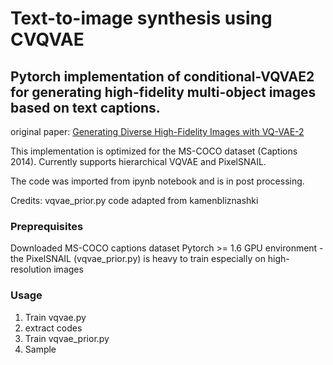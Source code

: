 # Text-to-image synthesis using CVQVAE
## Pytorch implementation of conditional-VQVAE2 for generating high-fidelity multi-object images based on text captions.

original paper: [Generating Diverse High-Fidelity Images with VQ-VAE-2](https://arxiv.org/abs/1906.00446)

This implementation is optimized for the MS-COCO dataset (Captions 2014). Currently supports hierarchical VQVAE and PixelSNAIL.

The code was imported from ipynb notebook and is in post processing. 

Credits: vqvae_prior.py code adapted from kamenbliznashki

### Preprequisites 
  Downloaded MS-COCO captions dataset
  Pytorch >= 1.6
  GPU environment - the PixelSNAIL (vqvae_prior.py) is heavy to train especially on high-resolution images


### Usage
  1. Train vqvae.py
  2. extract codes
  3. Train vqvae_prior.py
  4. Sample 
  

